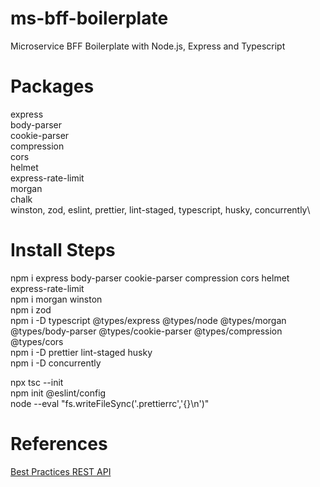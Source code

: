 # ms-bff-boilerplate
Microservice BFF Boilerplate with Node.js, Express and Typescript

# Packages
express\
  body-parser\
  cookie-parser\
  compression\
  cors\
  helmet\
  express-rate-limit\
  morgan\
  chalk\
winston, zod, eslint, prettier, lint-staged, typescript, husky, concurrently\

# Install Steps

npm i express body-parser cookie-parser compression cors helmet express-rate-limit\
npm i morgan winston\
npm i zod\
npm i -D typescript @types/express @types/node @types/morgan @types/body-parser @types/cookie-parser @types/compression @types/cors\
npm i -D prettier lint-staged husky\
npm i -D concurrently

npx tsc --init\
npm init @eslint/config\
node --eval "fs.writeFileSync('.prettierrc','{}\n')"

# References

[Best Practices REST API](https://stackoverflow.blog/2020/03/02/best-practices-for-rest-api-design/)
